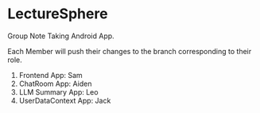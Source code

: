 # LectureSphere
Group Note Taking Android App.

Each Member will push their changes to the branch corresponding to their role.

1. Frontend App: Sam
2. ChatRoom App: Aiden
3. LLM Summary App: Leo
4. UserDataContext App: Jack
